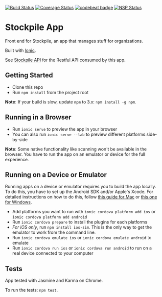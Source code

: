 [![Build Status](https://travis-ci.org/stockpile-co/app.svg?branch=master)](https://travis-ci.org/stockpile-co/app)
[![Coverage Status](https://coveralls.io/repos/github/stockpile-co/app/badge.svg?branch=master)](https://coveralls.io/github/stockpile-co/app?branch=master)
[![codebeat badge](https://codebeat.co/badges/d0387971-f205-4146-8946-b8a8a8d1d2e2)](https://codebeat.co/projects/github-com-emmanuelroussel-stockpile-app)
[![NSP Status](https://nodesecurity.io/orgs/stockpile-co/projects/970ba70d-9243-4294-95a2-cccbe8550dc6/badge)](https://nodesecurity.io/orgs/stockpile-co/projects/970ba70d-9243-4294-95a2-cccbe8550dc6)

# Stockpile App
Front end for Stockpile, an app that manages stuff for organizations.

Built with [Ionic](https://github.com/driftyco/ionic).

See [Stockpile API](https://github.com/AdamVig/stockpile-api) for the Restful API consumed by this app.

## Getting Started
- Clone this repo
- Run `npm install` from the project root

**Note:** If your build is slow, update `npm` to 3.x: `npm install -g npm`.

## Running in a Browser
- Run `ionic serve` to preview the app in your browser
- You can also run `ionic serve --lab` to preview different platforms side-by-side

**Note:** Some native functionality like scanning won't be available in the browser. You have to run the app on an emulator or device for the full experience.

## Running on a Device or Emulator
Running apps on a device or emulator requires you to build the app locally. To do this, you have to set up the Android SDK and/or Apple's Xcode. For detailed instructions on how to do this, follow [this guide for Mac](https://ionicframework.com/docs/v2/resources/platform-setup/mac-setup.html) or [this one for Windows](https://ionicframework.com/docs/v2/resources/platform-setup/windows-setup.html).

- Add platforms you want to run with `ionic cordova platform add ios` or `ionic cordova platform add android`
- Run `ionic cordova prepare` to install the plugins for each platforms
- *For iOS only*, run `npm install ios-sim`. This is the only way to get the emulator to work from the command line.
- Run `ionic cordova emulate ios` or `ionic cordova emulate android` to emulate
- Run `ionic cordova run ios` or `ionic cordova run android` to run on a real device connected to your computer

## Tests
App tested with Jasmine and Karma on Chrome.

To run the tests: `npm test`.
